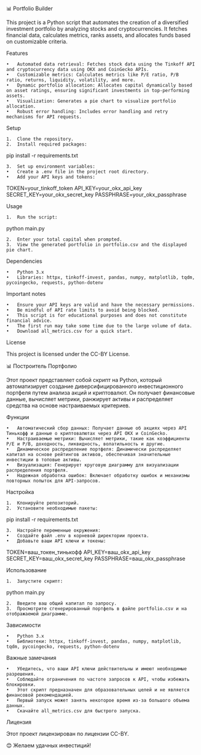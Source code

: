 📊 Portfolio Builder

This project is a Python script that automates the creation of a diversified investment portfolio by analyzing stocks
and cryptocurrencies. It fetches financial data, calculates metrics, ranks assets, and allocates funds based on
customizable criteria.

Features

    •   Automated data retrieval: Fetches stock data using the Tinkoff API and cryptocurrency data using OKX and CoinGecko APIs.
    •   Customizable metrics: Calculates metrics like P/E ratio, P/B ratio, returns, liquidity, volatility, and more.
    •   Dynamic portfolio allocation: Allocates capital dynamically based on asset ratings, ensuring significant investments in top-performing assets.
    •   Visualization: Generates a pie chart to visualize portfolio allocation.
    •   Robust error handling: Includes error handling and retry mechanisms for API requests.

Setup

    1.  Clone the repository.
    2.  Install required packages:

pip install -r requirements.txt

    3.  Set up environment variables:
    •   Create a .env file in the project root directory.
    •   Add your API keys and tokens:

TOKEN=your_tinkoff_token
API_KEY=your_okx_api_key
SECRET_KEY=your_okx_secret_key
PASSPHRASE=your_okx_passphrase

Usage

    1.  Run the script:

python main.py

    2.  Enter your total capital when prompted.
    3.  View the generated portfolio in portfolio.csv and the displayed pie chart.

Dependencies

    •   Python 3.x
    •   Libraries: httpx, tinkoff-invest, pandas, numpy, matplotlib, tqdm, pycoingecko, requests, python-dotenv

Important notes

    •   Ensure your API keys are valid and have the necessary permissions.
    •   Be mindful of API rate limits to avoid being blocked.
    •   This script is for educational purposes and does not constitute financial advice.
    •   The first run may take some time due to the large volume of data.
    •   Download all_metrics.csv for a quick start.

License

This project is licensed under the CC-BY License.

📊 Построитель Портфолио

Этот проект представляет собой скрипт на Python, который автоматизирует создание диверсифицированного инвестиционного
портфеля путем анализа акций и криптовалют. Он получает финансовые данные, вычисляет метрики, ранжирует активы и
распределяет средства на основе настраиваемых критериев.

Функции

    •   Автоматический сбор данных: Получает данные об акциях через API Тинькофф и данные о криптовалютах через API OKX и CoinGecko.
    •   Настраиваемые метрики: Вычисляет метрики, такие как коэффициенты P/E и P/B, доходность, ликвидность, волатильность и другие.
    •   Динамическое распределение портфеля: Динамически распределяет капитал на основе рейтингов активов, обеспечивая значительные инвестиции в топовые активы.
    •   Визуализация: Генерирует круговую диаграмму для визуализации распределения портфеля.
    •   Надежная обработка ошибок: Включает обработку ошибок и механизмы повторных попыток для API-запросов.

Настройка

    1.  Клонируйте репозиторий.
    2.  Установите необходимые пакеты:

pip install -r requirements.txt

    3.  Настройте переменные окружения:
    •   Создайте файл .env в корневой директории проекта.
    •   Добавьте ваши API ключи и токены:

TOKEN=ваш_токен_тинькофф
API_KEY=ваш_okx_api_key
SECRET_KEY=ваш_okx_secret_key
PASSPHRASE=ваш_okx_passphrase

Использование

    1.  Запустите скрипт:

python main.py

    2.  Введите ваш общий капитал по запросу.
    3.  Просмотрите сгенерированный портфель в файле portfolio.csv и на отображаемой диаграмме.

Зависимости

    •   Python 3.x
    •   Библиотеки: httpx, tinkoff-invest, pandas, numpy, matplotlib, tqdm, pycoingecko, requests, python-dotenv

Важные замечания

    •   Убедитесь, что ваши API ключи действительны и имеют необходимые разрешения.
    •   Соблюдайте ограничения по частоте запросов к API, чтобы избежать блокировки.
    •   Этот скрипт предназначен для образовательных целей и не является финансовой рекомендацией.
    •   Первый запуск может занять некоторое время из-за большого объема данных.
    •   Скачайте all_metrics.csv для быстрого запуска.

Лицензия

Этот проект лицензирован по лицензии CC-BY.

😊 Желаем удачных инвестиций!
